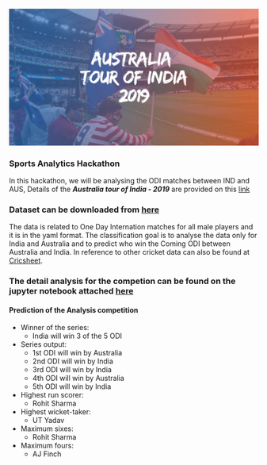 ![Australia tour of India, 2019](https://github.com/prk327/Ind_vs_Aus/blob/master/Aus_Ind.jpg)  
### Sports Analytics Hackathon  
In this hackathon, we will be analysing the ODI matches between IND and AUS, Details of the **_Australia tour of India - 2019_** are provided on this [link](https://www.cricbuzz.com/cricket-series/2773/australia-tour-of-india-2019/matches?gclid=EAIaIQobChMIivnEoo694AIVVR0rCh0MTQZUEAAYASAAEgKz7vD_BwE)  
### Dataset can be downloaded from [here](https://cricsheet.org/downloads/odis_male.zip)  
The data is related to One Day Internation matches for all male players and it is in the yaml format. The classification goal is to analyse the data only for India and Australia and to predict who win the Coming ODI between Australia and India. In reference to other cricket data can also be found at [Cricsheet](https://cricsheet.org/).
### The detail analysis for the competion can be found on the jupyter notebook attached [here](https://github.com/prk327/Ind_vs_Aus/blob/master/ODI_Analysis.ipynb)
#### Prediction of the Analysis competition
* Winner of the series:
  * India will win 3 of the 5 ODI  
* Series output:
  * 1st ODI will win by Australia
  * 2nd ODI will win by India
  * 3rd ODI will win by India
  * 4th ODI will win by Australia
  * 5th ODI will win by India
* Highest run scorer:
  * Rohit Sharma  
* Highest wicket-taker:  
  * UT Yadav  
* Maximum sixes:  
  * Rohit Sharma  
* Maximum fours:  
  * AJ Finch
